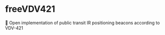 # freeVDV421
:station: Open implementation of public transit IR positioning beacons according to VDV-421
